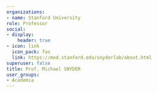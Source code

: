 ```yaml
---
organizations:
- name: Stanford University
role: Professor
social:
- display:
    header: true
- icon: link
  icon_pack: fas
  link: https://med.stanford.edu/snyderlab/about.html
superuser: false
title: Prof. Michael SNYDER
user_groups:
- Academia
---
```


